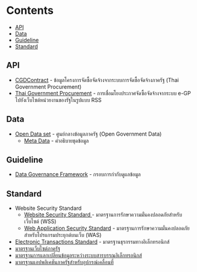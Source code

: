# Contents
- [API](#api)
- [Data](#data)
- [Guideline](#guideline)
- [Standard](#standard)

## API
- [CGDContract](https://govspending.data.go.th/api/documentation) - ข้อมูลโครงการจัดซื้อจัดจ้างจากระบบการจัดซื้อจัดจ้างภาครัฐ (Thai Government Procurement)
- [Thai Government Procurement](http://www.gprocurement.go.th/wps/portal/egp/manual/interface/!ut/p/z1/04_Sj9CPykssy0xPLMnMz0vMAfIjo8ziPTx8HA29nQ38_N0djQwCDbzN3L1DDYzDHA31w8EKDHAARwP9KGL041EQhd_4cP0osBJfQ3cjQ2dnA18L1yBXA0dzc99gM0MnQ39LE3QF_mHGZkAFAb7O_oEeBgbOhlAFeCwpyA2NMMj0VAQABV0JHg!!/dz/d5/L0lDUmlTUSEhL3dHa0FKRnNBLzROV3FpQSEhL3Ro/) - การเชื่อมโยงประกาศจัดซื้อจัดจ้างจากระบบ e-GP ไปยังเว็บไซต์หน่วยงานของรัฐในรูปแบบ RSS

## Data
- [Open Data set](https://data.go.th/Datasets.aspx) - ศูนย์กลางข้อมูลภาครัฐ (Open Government Data)
    - [Meta Data](https://www.dga.or.th/th/profile/988/) - คำอธิบายชุดข้อมูล


## Guideline
- [Data Governance Framework](https://www.dga.or.th/th/profile/2108/) - กรอบการกำกับดูแลข้อมูล


## Standard
- Website Security Standard
    - [Website Security Standard ](https://standard.etda.or.th/?page_id=7799) - มาตรฐานการรักษาความมั่นคงปลอดภัยสำหรับเว็บไซต์ (WSS)
    - [Web Application Security Standard](https://standard.etda.or.th/?page_id=7799) - มาตรฐานการรักษาความมั่นคงปลอดภัยสำหรับโปรแกรมประยุกต์บนเว็บ (WAS)
- [Electronic Transactions Standard](https://standard.etda.or.th/?p=113) - มาตรฐานธุรกรรมทางอิเล็กทรอนิกส์
- [มาตรฐานเว็บไซต์ภาครัฐ](https://www.dga.or.th/th/profile/888/)
- [มาตรฐานการแลกเปลี่ยนข้อมูลระหว่างระบบสารบรรณอิเล็กทรอนิกส์](https://www.dga.or.th/th/profile/977/)
- [มาตรฐานแอปพลิเคชันภาครัฐสำหรับอุปกรณ์เคลื่อนที่](https://www.dga.or.th/th/profile/989/)
